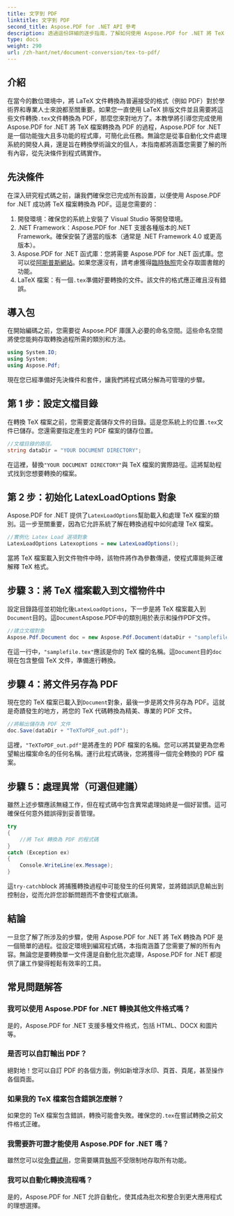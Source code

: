 ```yaml
---
title: 文字到 PDF
linktitle: 文字到 PDF
second_title: Aspose.PDF for .NET API 參考
description: 透過這份詳細的逐步指南，了解如何使用 Aspose.PDF for .NET 將 TeX 轉換為 PDF。非常適合開發人員和文件專業人員。
type: docs
weight: 290
url: /zh-hant/net/document-conversion/tex-to-pdf/
---
```

## 介紹

在當今的數位環境中，將 LaTeX 文件轉換為普遍接受的格式（例如 PDF）對於學術界和專業人士來說都至關重要。如果您一直使用 LaTeX 排版文件並且需要將這些文件轉換`.tex`文件轉換為 PDF，那麼您來對地方了。本教學將引導您完成使用 Aspose.PDF for .NET 將 TeX 檔案轉換為 PDF 的過程，Aspose.PDF for .NET 是一個功能強大且多功能的程式庫，可簡化此任務。無論您是從事自動化文件處理系統的開發人員，還是旨在轉換學術論文的個人，本指南都將涵蓋您需要了解的所有內容，從先決條件到程式碼實作。

## 先決條件

在深入研究程式碼之前，讓我們確保您已完成所有設置，以便使用 Aspose.PDF for .NET 成功將 TeX 檔案轉換為 PDF。這是您需要的：

1. 開發環境：確保您的系統上安裝了 Visual Studio 等開發環境。
2. .NET Framework：Aspose.PDF for .NET 支援各種版本的.NET Framework。確保安裝了適當的版本（通常是 .NET Framework 4.0 或更高版本）。
3.  Aspose.PDF for .NET 函式庫：您將需要 Aspose.PDF for .NET 函式庫。您可以從[阿斯普斯網站](https://releases.aspose.com/pdf/net/)。如果您還沒有，請考慮獲得[臨時執照](https://purchase.aspose.com/temporary-license/)完全存取圖書館的功能。
4.  LaTeX 檔案：有一個`.tex`準備好要轉換的文件。該文件的格式應正確且沒有錯誤。

## 導入包

在開始編碼之前，您需要從 Aspose.PDF 庫匯入必要的命名空間。這些命名空間將使您能夠存取轉換過程所需的類別和方法。

```csharp
using System.IO;
using System;
using Aspose.Pdf;
```

現在您已經準備好先決條件和套件，讓我們將程式碼分解為可管理的步驟。

## 第 1 步：設定文檔目錄

在轉換 TeX 檔案之前，您需要定義儲存文件的目錄。這是您系統上的位置`.tex`文件已儲存。您還需要指定產生的 PDF 檔案的儲存位置。

```csharp
//文檔目錄的路徑。
string dataDir = "YOUR DOCUMENT DIRECTORY";
```

在這裡，替換`"YOUR DOCUMENT DIRECTORY"`與 TeX 檔案的實際路徑。這將幫助程式找到您想要轉換的檔案。

## 第 2 步：初始化 LatexLoadOptions 對象

Aspose.PDF for .NET 提供了`LatexLoadOptions`幫助載入和處理 TeX 檔案的類別。這一步至關重要，因為它允許系統了解在轉換過程中如何處理 TeX 檔案。

```csharp
//實例化 Latex Load 選項對象
LatexLoadOptions Latexoptions = new LatexLoadOptions();
```

當將 TeX 檔案載入到文件物件中時，該物件將作為參數傳遞，使程式庫能夠正確解釋 TeX 格式。

## 步驟 3：將 TeX 檔案載入到文檔物件中

設定目錄路徑並初始化後`LatexLoadOptions`，下一步是將 TeX 檔案載入到`Document`目的。這`Document`Aspose.PDF中的類別用於表示和操作PDF文件。 

```csharp
//建立文檔對象
Aspose.Pdf.Document doc = new Aspose.Pdf.Document(dataDir + "samplefile.tex", Latexoptions);
```

在這一行中，`"samplefile.tex"`應該是你的 TeX 檔的名稱。這`Document`目的`doc`現在包含整個 TeX 文件，準備進行轉換。

## 步驟 4：將文件另存為 PDF

現在您的 TeX 檔案已載入到`Document`對象，最後一步是將文件另存為 PDF。這就是奇蹟發生的地方，將您的 TeX 代碼轉換為精美、專業的 PDF 文件。

```csharp
//將輸出儲存為 PDF 文件
doc.Save(dataDir + "TeXToPDF_out.pdf");
```

這裡，`"TeXToPDF_out.pdf"`是將產生的 PDF 檔案的名稱。您可以將其變更為您希望輸出檔案命名的任何名稱。運行此程式碼後，您將獲得一個完全轉換的 PDF 檔案。

## 步驟 5：處理異常（可選但建議）

雖然上述步驟應該無縫工作，但在程式碼中包含異常處理始終是一個好習慣。這可確保任何意外錯誤得到妥善管理。

```csharp
try
{
    //將 TeX 轉換為 PDF 的程式碼
}
catch (Exception ex)
{
    Console.WriteLine(ex.Message);
}
```

這`try-catch`block 將捕獲轉換過程中可能發生的任何異常，並將錯誤訊息輸出到控制台，從而允許您診斷問題而不會使程式崩潰。

## 結論

一旦您了解了所涉及的步驟，使用 Aspose.PDF for .NET 將 TeX 轉換為 PDF 是一個簡單的過程。從設定環境到編寫程式碼，本指南涵蓋了您需要了解的所有內容。無論您是要轉換單一文件還是自動化批次處理，Aspose.PDF for .NET 都提供了讓工作變得輕鬆有效率的工具。

## 常見問題解答

### 我可以使用 Aspose.PDF for .NET 轉換其他文件格式嗎？
是的，Aspose.PDF for .NET 支援多種文件格式，包括 HTML、DOCX 和圖片等。

### 是否可以自訂輸出 PDF？
絕對地！您可以自訂 PDF 的各個方面，例如新增浮水印、頁首、頁尾，甚至操作各個頁面。

### 如果我的 TeX 檔案包含錯誤怎麼辦？
如果您的 TeX 檔案包含錯誤，轉換可能會失敗。確保您的`.tex`在嘗試轉換之前文件格式正確。

### 我需要許可證才能使用 Aspose.PDF for .NET 嗎？
雖然您可以從[免費試用](https://releases.aspose.com/)，您需要購買[執照](https://purchase.aspose.com/buy)不受限制地存取所有功能。

### 我可以自動化轉換流程嗎？
是的，Aspose.PDF for .NET 允許自動化，使其成為批次和整合到更大應用程式的理想選擇。